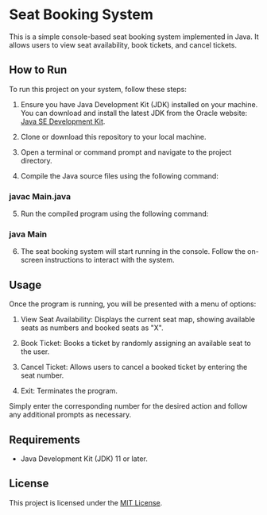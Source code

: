 # Seat Booking System

This is a simple console-based seat booking system implemented in Java. It allows users to view seat availability, book tickets, and cancel tickets.

## How to Run

To run this project on your system, follow these steps:

1. Ensure you have Java Development Kit (JDK) installed on your machine. You can download and install the latest JDK from the Oracle website: [Java SE Development Kit](https://www.oracle.com/java/technologies/javase-jdk11-downloads.html).

2. Clone or download this repository to your local machine.

3. Open a terminal or command prompt and navigate to the project directory.

4. Compile the Java source files using the following command:

### javac Main.java

5. Run the compiled program using the following command:

### java Main

6. The seat booking system will start running in the console. Follow the on-screen instructions to interact with the system.

## Usage

Once the program is running, you will be presented with a menu of options:

1. View Seat Availability: Displays the current seat map, showing available seats as numbers and booked seats as "X".

2. Book Ticket: Books a ticket by randomly assigning an available seat to the user.

3. Cancel Ticket: Allows users to cancel a booked ticket by entering the seat number.

4. Exit: Terminates the program.

Simply enter the corresponding number for the desired action and follow any additional prompts as necessary.

## Requirements

- Java Development Kit (JDK) 11 or later.

## License

This project is licensed under the [MIT License](LICENSE).
